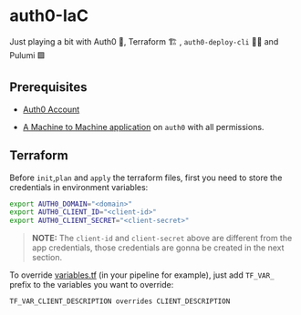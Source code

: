 # auth0-IaC

Just playing a bit with Auth0 🔐, Terraform 🏗️ , `auth0-deploy-cli` 🧑‍💻 and Pulumi 🟪

## Prerequisites

- [Auth0 Account](https://auth0.com/)

- [A Machine to Machine application](https://auth0.com/docs/get-started/auth0-overview/create-applications/machine-to-machine-apps) on `auth0` with all permissions.

## Terraform

Before `init`,`plan` and `apply` the terraform files, first you need to store the credentials in environment variables:

```bash
export AUTH0_DOMAIN="<domain>"
export AUTH0_CLIENT_ID="<client-id>"
export AUTH0_CLIENT_SECRET="<client-secret>"
```

> **NOTE:** The `client-id` and `client-secret` above are different from the app credentials, those credentials are gonna be created in the next section.

To override [variables.tf](./src/terraform/variables.tf) (in your pipeline for example), just add `TF_VAR_` prefix to the variables you want to override:

```bash
TF_VAR_CLIENT_DESCRIPTION overrides CLIENT_DESCRIPTION
```
